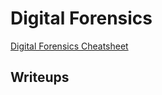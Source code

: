 # Digital Forensics

[Digital Forensics Cheatsheet](./Cheatsheet.html/)

Writeups
-----------------------
